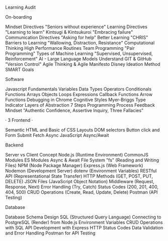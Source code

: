 Learning Audit

On-boarding

Mindset Directives "Seniors without experience"
Learning Directives "Learning to learn"
Kintsugi & Kintsukuroi "Embracing failure"
Communication Directives "Asking for help"
Better Learning "CHRIS"
Barriers to Learning "Wallowing, Distraction, Resistance"
Computational Thinking
High Performance Routines
Team Programming "Pair Programming"
Types of Machine Learning "Supervised, Unsupervised, Reinforcement"
AI - Large Language Models
Understand GIT & GitHub "Version Control"
Agile Thinking & Agile Manifesto
Disney Ideation Method
SMART Goals

Software

Javascript Fundamentals
Variables
Data Types
Operators
Conditionals
Functions
Arrays
Objects
Loops
Expressions
Callback Functions
Arrow Functions
Debugging in Chrome
Cognitive Styles
Myer-Briggs Type Indicator
Layers of Abstraction
7 Steps Programming Process
Feedback Mindset "Authentic Confidence, Assertive Inquiry, Three Fallacies"

· 3 Frontend ·

Semantic HTML and Basic of CSS Layouts
DOM selectors
Button click and Form Submit
Fetch
Async JavaScript
Async/Await 

Backend

Server vs Client Concept
Node.js (Runtime Environment)
CommonJS Modules
ES Modules
Async & Await
File System "fs" (Reading and Writing Files)
NPM (Node Package Manager)
Express.js (Web Framework)
Nodemon (Development Server)
dotenv (Environment Variables)
RESTful API (Representational State Transfer)
HTTP Methods (GET, POST, PUT, DELETE)
JSON Files (JavaScript Object Notation)
Middleware (Request, Response, Next)
Error Handling (Try, Catch)
Status Codes (200, 201, 400, 404, 500)
CRUD Operations (Create, Read, Update, Delete)
Postman (API Testing)

Database

Database Schema Design
SQL (Structured Query Language)
Connecting to PostgreSQL (Render) from Node.js
Environment Variables
CRUD Operations with SQL
API Development with Express
HTTP Status Codes
Data Validation and Error Handling
Postman for API Testing
